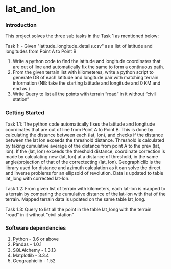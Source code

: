# lat_and_lon

### Introduction
This project solves the three sub tasks in the Task 1 as mentioned below:

Task 1: - Given "latitude_longitude_details.csv" as a list of latitude and longitudes from
Point A to Point B
1. Write a python code to find the latitude and longitude coordinates that are out of line and
automatically fix the same to form a continuous path.
2. From the given terrain list with kilometeres, write a python script to generate DB of each
latitude and longitude pair with matching terrain information (NB: take the starting
latitude and longitude and 0 KM and end as )
3. Write Query to list all the points with terrain “road” in it without “civil station”

### Getting Started
Task 1.1: The python code automatically fixes the latitude and longitude coordinates that are out of line from Point A to Point B.
This is done by calculating the distance between each (lat, lon), and checks if the distance between the lat lon exceeds the threshold distance.
Threshold is calculated by taking cumulative average of the distance from point A to the prev (lat, lon).
If the (lat, lon) exceeds the threshold distance, coordinate correction is made by calculating new (lat, lon) at a distance of threshold, in the same angle/projection of that of the correctecting (lat, lon). Geographiclib is the library used for distance and azimuth calculation as it can solve the direct and inverse problems for an ellipsoid of revolution.
Data is updated to table lat_long with corrected lat-lon.

Task 1.2: From given list of terrain with kilometers, each lat-lon is mapped to a terrain by comparing the cumulative distance of the lat-lon with that of the terrain.
Mapped terrain data is updated on the same table lat_long.

Task 1.3: Query to list all the point in the table lat_long with the terrain "road" in it without "civil station"

### Software dependencies
1. Python - 3.6 or above
2. Pandas - 1.0.1
3. SQLAlchemy - 1.3.13
4. Matplotlib - 3.3.4
5. Geographiclib - 1.52
